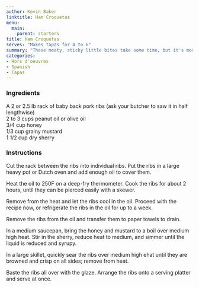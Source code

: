 ```yaml
---
author: Kevin Baker
linktitle: Ham Croquetas
menu:
  main:
    parent: starters
title: Ham Croquetas
serves: "Makes tapas for 4 to 6"
summary: "These meaty, sticky little bites take some time, but it's mostly unattended. They're perfect party food."
categories:
- Hors d'oeuvres
- Spanish
- Tapas
---
```

### Ingredients

<div class="ingredient-list">

A 2 or 2.5 lb rack of baby back pork ribs (ask your butcher to saw it in half lengthwise)  
2 to 3 cups peanut oil or olive oil  
3/4 cup honey  
1/3 cup grainy mustard  
1 1/2 cup dry sherry   

</div>

### Instructions
Cut the rack between the ribs into individual ribs. Put the ribs in a large heavy pot or Dutch oven and add enough oil to cover them.

Heat the oil to 250F on a deep-fry thermometer. Cook the ribs for about 2 hours, until they can be pierced easily with a skewer.

Remove from the heat and let the ribs cool in the oil. Proceed with the recipe now, or refrigerate the ribs in the oil for up to a week.

Remove the ribs from the oil and transfer them to paper towels to drain.

In a medium saucepan, bring the honey and mustard to a boil over medium high heat. Stir in the sherry, reduce heat to medium, and simmer until the liquid is reduced and syrupy.

In a large skillet, quickly sear the ribs over medium high ehat until they are browned and crisp on all sides; remove from heat.

Baste the ribs all over with the glaze.  Arrange the ribs onto a serving platter and serve at once.